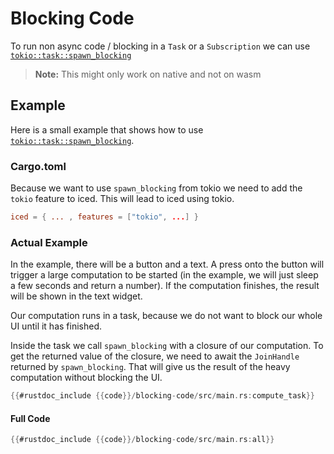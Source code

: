 # Blocking Code
To run non async code / blocking in a `Task` or a `Subscription` we can use [`tokio::task::spawn_blocking`](https://dtantsur.github.io/rust-openstack/tokio/task/fn.spawn_blocking.html)

> **Note:** This might only work on native and not on wasm

## Example
Here is a small example that shows how to use [`tokio::task::spawn_blocking`](https://dtantsur.github.io/rust-openstack/tokio/task/fn.spawn_blocking.html).

### Cargo.toml
Because we want to use `spawn_blocking` from tokio we need to add the `tokio` feature to iced. This will lead to iced using tokio.
```toml
iced = { ... , features = ["tokio", ...] }
```

### Actual Example
In the example, there will be a button and a text. A press onto the button will trigger a large computation to be started (in the example, we will just sleep a few seconds and return a number). 
If the computation finishes, the result will be shown in the text widget.

Our computation runs in a task, because we do not want to block our whole UI until it has finished.

Inside the task we call `spawn_blocking` with a closure of our computation. To get the returned value of the closure, we need to await the `JoinHandle`  returned by `spawn_blocking`.
That will give us the result of the heavy computation without blocking the UI.

```rust
{{#rustdoc_include {{code}}/blocking-code/src/main.rs:compute_task}}
```

#### Full Code
```rust
{{#rustdoc_include {{code}}/blocking-code/src/main.rs:all}}
```